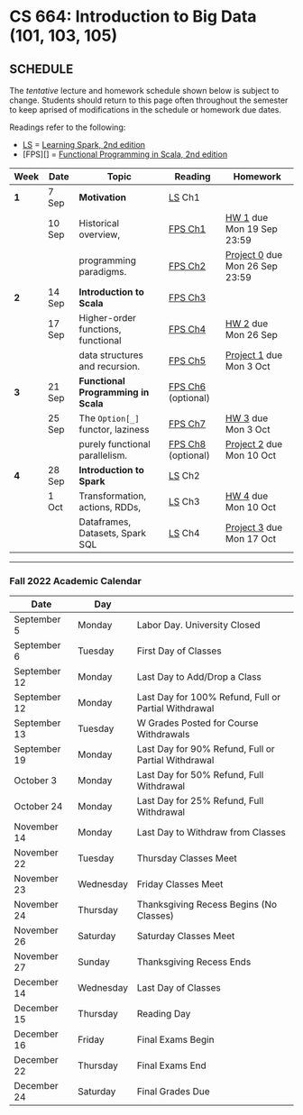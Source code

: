 # CS 664: Introduction to Big Data (101, 103, 105)

## SCHEDULE

The *tentative* lecture and homework schedule shown below is subject to change.  Students should return to this page often throughout the semester to keep aprised of modifications in the schedule or homework due dates.

Readings refer to the following:

+  [LS][] = [Learning Spark, 2nd edition](https://pages.databricks.com/rs/094-YMS-629/images/LearningSpark2.0.pdf)
+  [FPS][] = [Functional Programming in Scala, 2nd edition](https://livebook.manning.com/book/functional-programming-in-scala-second-edition)


| **Week** | **Date** | **Topic**                           | **Reading**              | **Homework**                             |
|----------|----------|-------------------------------------|--------------------------|------------------------------------------|
| **1**    | 7 Sep    | **Motivation**                      | [LS][] Ch1               |                                          |
|          | 10 Sep   | Historical overview,                | [FPS Ch1][]              | [HW 1][] due Mon 19 Sep 23:59            |
|          |          | programming paradigms.              | [FPS Ch2][]              | [Project 0][] due Mon 26 Sep 23:59       |
| **2**    | 14 Sep   | **Introduction to Scala**           | [FPS Ch3][]              |                                          | 
|          | 17 Sep   | Higher-order functions, functional  | [FPS Ch4][]              | [HW 2][] due Mon 26 Sep                  | 
|          |          | data structures and recursion.      | [FPS Ch5][]              | [Project 1][] due Mon 3 Oct              |
| **3**    | 21 Sep   | **Functional Programming in Scala** | [FPS Ch6][] (optional)   |                                          | 
|          | 25 Sep   | The `Option[_]` functor, laziness   | [FPS Ch7][]              | [HW 3][] due Mon 3 Oct                   |
|          |          | purely functional parallelism.      | [FPS Ch8][] (optional)   | [Project 2][] due Mon 10 Oct             |
| **4**    | 28 Sep   | **Introduction to Spark**           | [LS][] Ch2               |                                          | 
|          | 1 Oct    | Transformation, actions, RDDs,      | [LS][] Ch3               | [HW 4][] due Mon 10 Oct                  |
|          |          | Dataframes, Datasets, Spark SQL     | [LS][] Ch4               | [Project 3][] due Mon 17 Oct             |


----------------------

### Fall 2022 Academic Calendar

| **Date** | **Day** |   |
|--------|--------|---------------------------------|
| September	5 | Monday | Labor Day. University Closed |
| September	6 | Tuesday | First Day of Classes |
| September	12 | Monday | Last Day to Add/Drop a Class |
| September	12 | Monday | Last Day for 100% Refund, Full or Partial Withdrawal |
| September	13 | Tuesday | W Grades Posted for Course Withdrawals |
| September	19 | Monday | Last Day for 90% Refund, Full or Partial Withdrawal |
| October	3 | Monday | Last Day for 50% Refund, Full Withdrawal |
| October	24 | Monday | Last Day for 25% Refund, Full Withdrawal |
| November	14 | Monday | Last Day to Withdraw from Classes  |
| November	22 | Tuesday | Thursday Classes Meet |
| November	23 | Wednesday | Friday Classes Meet |
| November	24 | Thursday | Thanksgiving Recess Begins (No Classes) |
| November	26 | Saturday | Saturday Classes Meet |
| November	27 | Sunday | Thanksgiving Recess Ends |
| December	14 | Wednesday | Last Day of Classes |
| December	15 | Thursday | Reading Day |
| December	16 | Friday | Final Exams Begin |
| December	22 | Thursday | Final Exams End |
| December	24 | Saturday | Final Grades Due |




[final exams]: https://www5.njit.edu/registrar/exams/finalexams.php
[KUPF]: https://goo.gl/maps/GjhP3cjrMAJSzVFt5

[FPS Ch1]: https://livebook.manning.com/book/functional-programming-in-scala-second-edition/chapter-1/v-6/
[FPS Ch2]: https://livebook.manning.com/book/functional-programming-in-scala-second-edition/chapter-2/v-6/
[FPS Ch3]: https://livebook.manning.com/book/functional-programming-in-scala-second-edition/chapter-3/v-6/
[FPS Ch4]: https://livebook.manning.com/book/functional-programming-in-scala-second-edition/chapter-4/v-6/
[FPS Ch5]: https://livebook.manning.com/book/functional-programming-in-scala-second-edition/chapter-5/v-6/

[FPS Ch6]: https://livebook.manning.com/book/functional-programming-in-scala-second-edition/chapter-6/v-6/
[FPS Ch7]: https://livebook.manning.com/book/functional-programming-in-scala-second-edition/chapter-7/v-6/
[FPS Ch8]: https://livebook.manning.com/book/functional-programming-in-scala-second-edition/chapter-8/v-6/


<!-- HW LINKS -->
[Gradescope]: https://www.gradescope.com/courses/441050

<!-- [HW 1]: https://www.gradescope.com/courses/441050 -->
<!-- [HW 2]: https://www.gradescope.com/courses/441050 -->
<!-- [HW 3]: https://www.gradescope.com/courses/441050 -->
<!-- [HW 4]: https://www.gradescope.com/courses/441050 -->
<!-- [HW 5]: https://www.gradescope.com/courses/441050 -->
<!-- [HW 6]: https://www.gradescope.com/courses/441050 -->
<!-- [HW 7]: https://www.gradescope.com/courses/441050 -->
<!-- [HW 8]: https://www.gradescope.com/courses/441050 -->
<!-- [HW 9]: https://www.gradescope.com/courses/441050 -->
<!-- [HW 10]: https://www.gradescope.com/courses/441050 -->
<!-- [HW 11]: https://www.gradescope.com/courses/441050 -->

[HW 1]: https://github.com/williamdemeo/cs644-fall2022/blob/master/lecture/dne.md
[HW 2]: https://github.com/williamdemeo/cs644-fall2022/blob/master/lecture/dne.md
[HW 3]: https://github.com/williamdemeo/cs644-fall2022/blob/master/lecture/dne.md
[HW 4]: https://github.com/williamdemeo/cs644-fall2022/blob/master/lecture/dne.md
[HW 5]: https://github.com/williamdemeo/cs644-fall2022/blob/master/lecture/dne.md
[HW 6]: https://github.com/williamdemeo/cs644-fall2022/blob/master/lecture/dne.md
[HW 7]: https://github.com/williamdemeo/cs644-fall2022/blob/master/lecture/dne.md
[HW 8]: https://github.com/williamdemeo/cs644-fall2022/blob/master/lecture/dne.md
[HW 9]: https://github.com/williamdemeo/cs644-fall2022/blob/master/lecture/dne.md
[HW 10]: https://github.com/williamdemeo/cs644-fall2022/blob/master/lecture/dne.md
[HW 11]: https://github.com/williamdemeo/cs644-fall2022/blob/master/lecture/dne.md


[LS]: https://pages.databricks.com/rs/094-YMS-629/images/LearningSpark2.0.pdf


<!-- Project LINKS -->
[Project 0]: https://github.com/williamdemeo/cs644-fall2022/tree/master/projects/Project0
[Project 1]: https://github.com/williamdemeo/cs644-fall2022/tree/master/projects/Project1
[Project 2]: https://github.com/williamdemeo/cs644-fall2022/tree/master/projects/Project2
[Project 3]: https://github.com/williamdemeo/cs644-fall2022/tree/master/projects/Project3
[Project 4]: https://github.com/williamdemeo/cs644-fall2022/tree/master/projects/Project4

<!-- MISC LINKS -->
[KUPF 202]: https://goo.gl/maps/GjhP3cjrMAJSzVFt5
